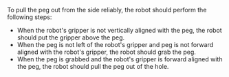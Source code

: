 To pull the peg out from the side reliably, the robot should perform the following steps:
- When the robot's gripper is not vertically aligned with the peg, the robot should put the gripper above the peg.
- When the peg is not left of the robot's gripper and peg is not forward aligned with the robot's gripper, the robot should grab the peg.
- When the peg is grabbed and the robot's gripper is forward aligned with the peg, the robot should pull the peg out of the hole.